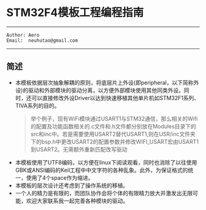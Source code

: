 # STM32F4模板工程编程指南
---
    Author: Aero
    Email:  neuhutao@gmail.com
---
## 简述
- 本模板依据层次抽象解耦的原则，将底层片上外设(即peripheral，以下简称外设)的驱动和外部模块的驱动分离，以方便外部模块使用其他同类外设。同时，还可以直接修改外设Driver以达到快速移植其他单片机如STM32F1系列、TIVA系列的目的。
    >举个例子，现有WiFi模块通过USART1与STM32通信，那么相关的Wifi的配置及功能函数相关的.c文件和.h文件都分别放在Modules目录下的src和inc中。若是需要使用USART2替代USART1,则在USR/inc文件夹下的bsp.h中更改USART2的配置参数并修改WIFI_USART宏由USART1到USART2。无需额外重新匹配改写驱动
- 本模板使用了UTF8编码，以方便在linux下阅读观看，同时也消除了以往使用GBK或ANSI编码的Keil工程中中文字符的各种乱象。此外，为保证格式的统一，使用了4个space作为缩进。
- 本模板的层次设计还考虑到了操作系统的移植。
- 一个人的精力是有限的，而团队协作会将个体的有限精力放大并激发出无限可能，欢迎大家联系我一起完善各种模块的驱动。